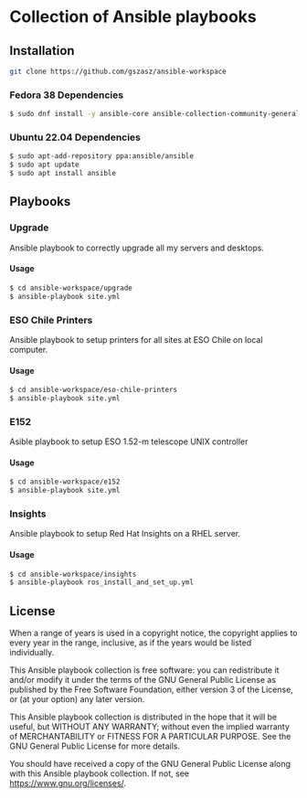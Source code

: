 # Collection of Ansible playbooks

## Installation

```bash
git clone https://github.com/gszasz/ansible-workspace
```

### Fedora 38 Dependencies

```bash
$ sudo dnf install -y ansible-core ansible-collection-community-general
```

### Ubuntu 22.04 Dependencies

```bash
$ sudo apt-add-repository ppa:ansible/ansible
$ sudo apt update
$ sudo apt install ansible
```

## Playbooks

### Upgrade

Ansible playbook to correctly upgrade all my servers and desktops.

#### Usage

```bash
$ cd ansible-workspace/upgrade
$ ansible-playbook site.yml
```


### ESO Chile Printers

Ansible playbook to setup printers for all sites at ESO Chile on local computer.

#### Usage

```bash
$ cd ansible-workspace/eso-chile-printers
$ ansible-playbook site.yml
```


### E152

Asible playbook to setup ESO 1.52-m telescope UNIX controller

#### Usage

```bash
$ cd ansible-workspace/e152
$ ansible-playbook site.yml
```


### Insights

Ansible playbook to setup Red Hat Insights on a RHEL server.

#### Usage

```bash
$ cd ansible-workspace/insights
$ ansible-playbook ros_install_and_set_up.yml
```

## License

When a range of years is used in a copyright notice, the copyright applies to
every year in the range, inclusive, as if the years would be listed
individually.

This Ansible playbook collection is free software: you can redistribute it
and/or modify it under the terms of the GNU General Public License as published
by the Free Software Foundation, either version 3 of the License, or (at your
option) any later version.

This Ansible playbook collection is distributed in the hope that it will be
useful, but WITHOUT ANY WARRANTY; without even the implied warranty of
MERCHANTABILITY or FITNESS FOR A PARTICULAR PURPOSE. See the GNU General Public
License for more details.

You should have received a copy of the GNU General Public License along with
this Ansible playbook collection. If not, see https://www.gnu.org/licenses/.
